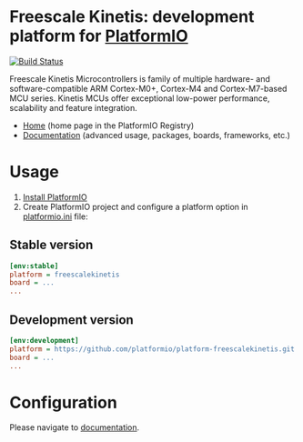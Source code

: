 # Freescale Kinetis: development platform for [PlatformIO](http://platformio.org)

[![Build Status](https://github.com/platformio/platform-freescalekinetis/workflows/Examples/badge.svg)](https://github.com/platformio/platform-freescalekinetis/actions)

Freescale Kinetis Microcontrollers is family of multiple hardware- and software-compatible ARM Cortex-M0+, Cortex-M4 and Cortex-M7-based MCU series. Kinetis MCUs offer exceptional low-power performance, scalability and feature integration.

* [Home](https://registry.platformio.org/platforms/platformio/freescalekinetis) (home page in the PlatformIO Registry)
* [Documentation](https://docs.platformio.org/page/platforms/freescalekinetis.html) (advanced usage, packages, boards, frameworks, etc.)

# Usage

1. [Install PlatformIO](http://platformio.org)
2. Create PlatformIO project and configure a platform option in [platformio.ini](https://docs.platformio.org/page/projectconf.html) file:

## Stable version

```ini
[env:stable]
platform = freescalekinetis
board = ...
...
```

## Development version

```ini
[env:development]
platform = https://github.com/platformio/platform-freescalekinetis.git
board = ...
...
```

# Configuration

Please navigate to [documentation](https://docs.platformio.org/page/platforms/freescalekinetis.html).
